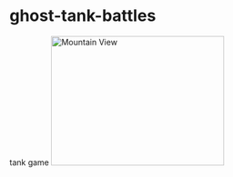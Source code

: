 # ghost-tank-battles
tank game
<img src="pic_mountain.jpg" alt="Mountain View" style="width:304px;height:228px;">
